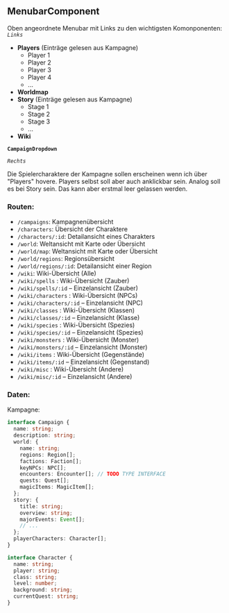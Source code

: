 ## MenubarComponent

Oben angeordnete Menubar mit Links zu den wichtigsten Komonponenten:
_`Links`_

- **Players** (Einträge gelesen aus Kampagne)
  - Player 1
  - Player 2
  - Player 3
  - Player 4
  - ...
- **Worldmap**
- **Story** (Einträge gelesen aus Kampagne)
  - Stage 1
  - Stage 2
  - Stage 3
  - ...
- **Wiki**

**`CampaignDropdown`**

_`Rechts`_

Die Spielercharaktere der Kampagne sollen erscheinen wenn ich über "Players" hovere. Players selbst soll aber auch anklickbar sein. Analog soll es bei Story sein. Das kann aber erstmal leer gelassen werden.

### Routen:

- `/campaigns`: Kampagnenübersicht
- `/characters`: Übersicht der Charaktere
- `/characters/:id`: Detailansicht eines Charakters
- `/world`: Weltansicht mit Karte oder Übersicht
- `/world/map`: Weltansicht mit Karte oder Übersicht
- `/world/regions`: Regionsübersicht
- `/world/regions/:id`: Detailansicht einer Region
- `/wiki`: Wiki-Übersicht (Alle)
- `/wiki/spells` : Wiki-Übersicht (Zauber)
- `/wiki/spells/:id` – Einzelansicht (Zauber)
- `/wiki/characters` : Wiki-Übersicht (NPCs)
- `/wiki/characters/:id` – Einzelansicht (NPC)
- `/wiki/classes` : Wiki-Übersicht (Klassen)
- `/wiki/classes/:id` – Einzelansicht (Klasse)
- `/wiki/species` : Wiki-Übersicht (Spezies)
- `/wiki/species/:id` – Einzelansicht (Spezies)
- `/wiki/monsters` : Wiki-Übersicht (Monster)
- `/wiki/monsters/:id` – Einzelansicht (Monster)
- `/wiki/items` : Wiki-Übersicht (Gegenstände)
- `/wiki/items/:id` – Einzelansicht (Gegenstand)
- `/wiki/misc` : Wiki-Übersicht (Andere)
- `/wiki/misc/:id` – Einzelansicht (Andere)

### Daten:

Kampagne:

```ts
interface Campaign {
  name: string;
  description: string;
  world: {
    name: string;
    regions: Region[];
    factions: Faction[];
    keyNPCs: NPC[];
    encounters: Encounter[]; // TODO TYPE INTERFACE
    quests: Quest[];
    magicItems: MagicItem[];
  };
  story: {
    title: string;
    overview: string;
    majorEvents: Event[];
    // ...
  };
  playerCharacters: Character[];
}

interface Character {
  name: string;
  player: string;
  class: string;
  level: number;
  background: string;
  currentQuest: string;
}
```
